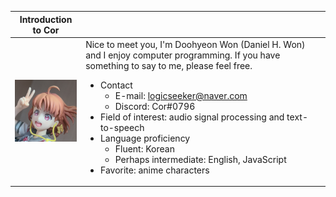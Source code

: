 |Introduction to Cor||
|-|-|
|![picture](src/chika_figure_resized.png)|Nice to meet you, I'm Doohyeon Won (Daniel H. Won) and I enjoy computer programming. If you have something to say to me, please feel free. <ul><li>Contact<ul><li>E-mail: logicseeker@naver.com</li><li>Discord: Cor#0796</li></ul></li><li>Field of interest: audio signal processing and text-to-speech</li><li>Language proficiency<ul><li>Fluent: Korean</li><li>Perhaps intermediate: English, JavaScript</li></ul></li><li>Favorite: anime characters</li></ul>|
